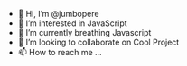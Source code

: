 - 👋 Hi, I’m @jumbopere
- 👀 I’m interested in JavaScript
- 🌱 I’m currently breathing Javascript
- 💞️ I’m looking to collaborate on Cool Project
- 📫 How to reach me ...

<!---
jumbopere/jumbopere is a ✨ special ✨ repository because its `README.md` (this file) appears on your GitHub profile.
You can click the Preview link to take a look at your changes.
--->

